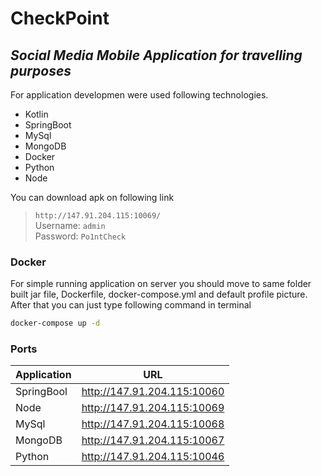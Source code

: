 # CheckPoint
## _Social Media Mobile Application for travelling purposes_
For application developmen were used following technologies.

- Kotlin
- SpringBoot
- MySql
- MongoDB
- Docker
- Python
- Node


You can download apk on following link
> `http://147.91.204.115:10069/`  
> Username: `admin`  
> Password: `Po1ntCheck`

### Docker
For simple running application on server you should move to same folder built jar file, Dockerfile, docker-compose.yml and default profile picture.  
After that you can just type following command in terminal
```sh
docker-compose up -d
```

### Ports

| Application | URL |
| ------ | ------ |
| SpringBool | http://147.91.204.115:10060 |
| Node | http://147.91.204.115:10069 |
| MySql | http://147.91.204.115:10068 |
| MongoDB | http://147.91.204.115:10067 |
| Python | http://147.91.204.115:10046 |
